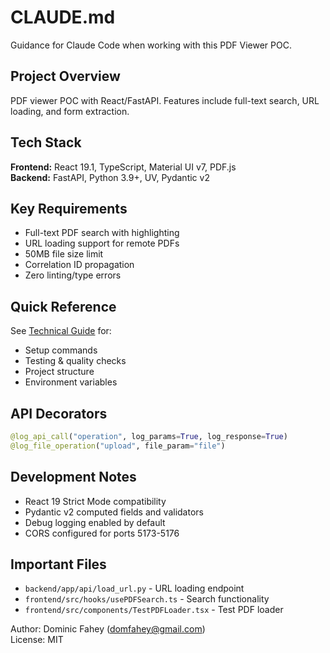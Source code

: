 # CLAUDE.md

Guidance for Claude Code when working with this PDF Viewer POC.

## Project Overview

PDF viewer POC with React/FastAPI. Features include full-text search, URL loading, and form extraction.

## Tech Stack

**Frontend:** React 19.1, TypeScript, Material UI v7, PDF.js  
**Backend:** FastAPI, Python 3.9+, UV, Pydantic v2

## Key Requirements

- Full-text PDF search with highlighting
- URL loading support for remote PDFs
- 50MB file size limit
- Correlation ID propagation
- Zero linting/type errors

## Quick Reference

See [Technical Guide](docs/TECHNICAL.md) for:
- Setup commands
- Testing & quality checks
- Project structure
- Environment variables

## API Decorators

```python
@log_api_call("operation", log_params=True, log_response=True)
@log_file_operation("upload", file_param="file")
```

## Development Notes

- React 19 Strict Mode compatibility
- Pydantic v2 computed fields and validators
- Debug logging enabled by default
- CORS configured for ports 5173-5176

## Important Files

- `backend/app/api/load_url.py` - URL loading endpoint
- `frontend/src/hooks/usePDFSearch.ts` - Search functionality
- `frontend/src/components/TestPDFLoader.tsx` - Test PDF loader

Author: Dominic Fahey (domfahey@gmail.com)  
License: MIT